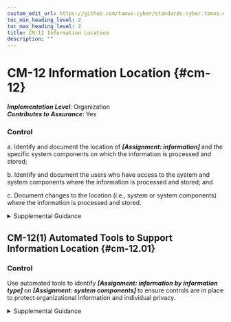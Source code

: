 ```yaml
---
custom_edit_url: https://github.com/tamus-cyber/standards.cyber.tamus.edu/tree/main/static/content/tamus.edu/TAMUS_profile.xml
toc_min_heading_level: 2
toc_max_heading_level: 2
title: CM-12 Information Location
description: ""
---
```


# CM-12 Information Location {#cm-12}

_**Implementation Level**_: Organization\
_**Contributes to Assurance**_: Yes

### Control

a. Identify and document the location of <strong> <em>[Assignment: information]</em> </strong> and the specific system components on which the information is processed and stored;

b. Identify and document the users who have access to the system and system components where the information is processed and stored; and

c. Document changes to the location (i.e., system or system components) where the information is processed and stored.

<details>
  <summary>Supplemental Guidance</summary>

Information location addresses the need to understand where information is being processed and stored. Information location includes identifying where specific information types and information reside in system components and how information is being processed so that information flow can be understood and adequate protection and policy management provided for such information and system components. The security category of the information is also a factor in determining the controls necessary to protect the information and the system component where the information resides (see <a xmlns="http://csrc.nist.gov/ns/oscal/1.0" href="#628d22a1-6a11-4784-bc59-5cd9497b5445">FIPS 199</a> ). The location of the information and system components is also a factor in the architecture and design of the system (see <a xmlns="http://csrc.nist.gov/ns/oscal/1.0" href="#sa-4">SA-4</a>, <a xmlns="http://csrc.nist.gov/ns/oscal/1.0" href="#sa-8">SA-8</a>, <a xmlns="http://csrc.nist.gov/ns/oscal/1.0" href="#sa-17">SA-17</a>).

</details>

## CM-12(1) Automated Tools to Support Information Location {#cm-12.01}

### Control

Use automated tools to identify <strong> <em>[Assignment: information by information type]</em> </strong> on <strong> <em>[Assignment: system components]</em> </strong> to ensure controls are in place to protect organizational information and individual privacy.

<details>
  <summary>Supplemental Guidance</summary>

The use of automated tools helps to increase the effectiveness and efficiency of the information location capability implemented within the system. Automation also helps organizations manage the data produced during information location activities and share such information across the organization. The output of automated information location tools can be used to guide and inform system architecture and design decisions.

</details>

